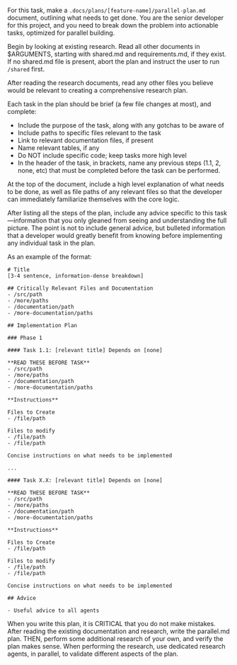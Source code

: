 For this task, make a `.docs/plans/[feature-name]/parallel-plan.md` document, outlining what needs to get done. You are the senior developer for this project, and you need to break down the problem into actionable tasks, optimized for parallel building.

Begin by looking at existing research. Read all other documents in $ARGUMENTS, starting with shared.md and requirements.md, if they exist. If no shared.md file is present, abort the plan and instruct the user to run `/shared` first.

After reading the research documents, read any other files you believe would be relevant to creating a comprehensive research plan.

Each task in the plan should be brief (a few file changes at most), and complete:

- Include the purpose of the task, along with any gotchas to be aware of
- Include paths to specific files relevant to the task
- Link to relevant documentation files, if present
- Name relevant tables, if any
- Do NOT include specific code; keep tasks more high level
- In the header of the task, in brackets, name any previous steps (1.1, 2, none, etc) that must be completed before the task can be performed.

At the top of the document, include a high level explanation of what needs to be done, as well as file paths of any relevant files so that the developer can immediately familiarize themselves with the core logic.

After listing all the steps of the plan, include any advice specific to this task—information that you only gleaned from seeing and understanding the full picture. The point is not to include general advice, but bulleted information that a developer would greatly benefit from knowing before implementing any individual task in the plan.

As an example of the format:
```
# Title
[3-4 sentence, information-dense breakdown]

## Critically Relevant Files and Documentation
- /src/path
- /more/paths
- /documentation/path
- /more-documentation/paths

## Implementation Plan

### Phase 1

#### Task 1.1: [relevant title] Depends on [none]

**READ THESE BEFORE TASK**
- /src/path
- /more/paths
- /documentation/path
- /more-documentation/paths

**Instructions**

Files to Create
- /file/path

Files to modify
- /file/path
- /file/path

Concise instructions on what needs to be implemented

...

#### Task X.X: [relevant title] Depends on [none]

**READ THESE BEFORE TASK**
- /src/path
- /more/paths
- /documentation/path
- /more-documentation/paths

**Instructions**

Files to Create
- /file/path

Files to modify
- /file/path
- /file/path

Concise instructions on what needs to be implemented

## Advice

- Useful advice to all agents
```

When you write this plan, it is CRITICAL that you do not make mistakes. After reading the existing documentation and research, write the parallel.md plan. THEN, perform some additional research of your own, and verify the plan makes sense. When performing the research, use dedicated research agents, in parallel, to validate different aspects of the plan.